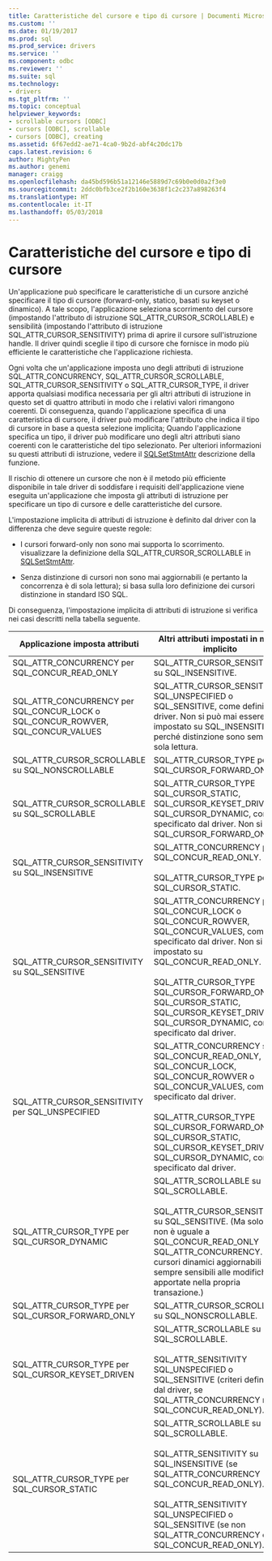 ```yaml
---
title: Caratteristiche del cursore e tipo di cursore | Documenti Microsoft
ms.custom: ''
ms.date: 01/19/2017
ms.prod: sql
ms.prod_service: drivers
ms.service: ''
ms.component: odbc
ms.reviewer: ''
ms.suite: sql
ms.technology:
- drivers
ms.tgt_pltfrm: ''
ms.topic: conceptual
helpviewer_keywords:
- scrollable cursors [ODBC]
- cursors [ODBC], scrollable
- cursors [ODBC], creating
ms.assetid: 6f67edd2-ae71-4ca0-9b2d-abf4c20dc17b
caps.latest.revision: 6
author: MightyPen
ms.author: genemi
manager: craigg
ms.openlocfilehash: da45bd596b51a12146e5889d7c69b0e0d0a2f3e0
ms.sourcegitcommit: 2ddc0bfb3ce2f2b160e3638f1c2c237a898263f4
ms.translationtype: HT
ms.contentlocale: it-IT
ms.lasthandoff: 05/03/2018
---
```

# <a name="cursor-characteristics-and-cursor-type"></a>Caratteristiche del cursore e tipo di cursore
Un'applicazione può specificare le caratteristiche di un cursore anziché specificare il tipo di cursore (forward-only, statico, basati su keyset o dinamico). A tale scopo, l'applicazione seleziona scorrimento del cursore (impostando l'attributo di istruzione SQL_ATTR_CURSOR_SCROLLABLE) e sensibilità (impostando l'attributo di istruzione SQL_ATTR_CURSOR_SENSITIVITY) prima di aprire il cursore sull'istruzione handle. Il driver quindi sceglie il tipo di cursore che fornisce in modo più efficiente le caratteristiche che l'applicazione richiesta.  
  
 Ogni volta che un'applicazione imposta uno degli attributi di istruzione SQL_ATTR_CONCURRENCY, SQL_ATTR_CURSOR_SCROLLABLE, SQL_ATTR_CURSOR_SENSITIVITY o SQL_ATTR_CURSOR_TYPE, il driver apporta qualsiasi modifica necessaria per gli altri attributi di istruzione in questo set di quattro attributi in modo che i relativi valori rimangono coerenti. Di conseguenza, quando l'applicazione specifica di una caratteristica di cursore, il driver può modificare l'attributo che indica il tipo di cursore in base a questa selezione implicita; Quando l'applicazione specifica un tipo, il driver può modificare uno degli altri attributi siano coerenti con le caratteristiche del tipo selezionato. Per ulteriori informazioni su questi attributi di istruzione, vedere il [SQLSetStmtAttr](../../../odbc/reference/syntax/sqlsetstmtattr-function.md) descrizione della funzione.  
  
 Il rischio di ottenere un cursore che non è il metodo più efficiente disponibile in tale driver di soddisfare i requisiti dell'applicazione viene eseguita un'applicazione che imposta gli attributi di istruzione per specificare un tipo di cursore e delle caratteristiche del cursore.  
  
 L'impostazione implicita di attributi di istruzione è definito dal driver con la differenza che deve seguire queste regole:  
  
-   I cursori forward-only non sono mai supporta lo scorrimento. visualizzare la definizione della SQL_ATTR_CURSOR_SCROLLABLE in [SQLSetStmtAttr](../../../odbc/reference/syntax/sqlsetstmtattr-function.md).  
  
-   Senza distinzione di cursori non sono mai aggiornabili (e pertanto la concorrenza è di sola lettura); si basa sulla loro definizione dei cursori distinzione in standard ISO SQL.  
  
 Di conseguenza, l'impostazione implicita di attributi di istruzione si verifica nei casi descritti nella tabella seguente.  
  
|Applicazione imposta attributi|Altri attributi impostati in modo implicito|  
|-----------------------------------|-------------------------------------|  
|SQL_ATTR_CONCURRENCY per SQL_CONCUR_READ_ONLY|SQL_ATTR_CURSOR_SENSITIVITY su SQL_INSENSITIVE.|  
|SQL_ATTR_CONCURRENCY per SQL_CONCUR_LOCK o SQL_CONCUR_ROWVER, SQL_CONCUR_VALUES|SQL_ATTR_CURSOR_SENSITIVITY SQL_UNSPECIFIED o SQL_SENSITIVE, come definito dal driver. Non si può mai essere impostato su SQL_INSENSITIVE, perché distinzione sono sempre di sola lettura.|  
|SQL_ATTR_CURSOR_SCROLLABLE su SQL_NONSCROLLABLE|SQL_ATTR_CURSOR_TYPE per SQL_CURSOR_FORWARD_ONLY|  
|SQL_ATTR_CURSOR_SCROLLABLE su SQL_SCROLLABLE|SQL_ATTR_CURSOR_TYPE SQL_CURSOR_STATIC, SQL_CURSOR_KEYSET_DRIVEN o SQL_CURSOR_DYNAMIC, come specificato dal driver. Non si è mai SQL_CURSOR_FORWARD_ONLY.|  
|SQL_ATTR_CURSOR_SENSITIVITY su SQL_INSENSITIVE|SQL_ATTR_CONCURRENCY per SQL_CONCUR_READ_ONLY.<br /><br /> SQL_ATTR_CURSOR_TYPE per SQL_CURSOR_STATIC.|  
|SQL_ATTR_CURSOR_SENSITIVITY su SQL_SENSITIVE|SQL_ATTR_CONCURRENCY per SQL_CONCUR_LOCK o SQL_CONCUR_ROWVER, SQL_CONCUR_VALUES, come specificato dal driver. Non si è mai impostato su SQL_CONCUR_READ_ONLY.<br /><br /> SQL_ATTR_CURSOR_TYPE SQL_CURSOR_FORWARD_ONLY, SQL_CURSOR_STATIC, SQL_CURSOR_KEYSET_DRIVEN o SQL_CURSOR_DYNAMIC, come specificato dal driver.|  
|SQL_ATTR_CURSOR_SENSITIVITY per SQL_UNSPECIFIED|SQL_ATTR_CONCURRENCY su SQL_CONCUR_READ_ONLY, SQL_CONCUR_LOCK, SQL_CONCUR_ROWVER o SQL_CONCUR_VALUES, come specificato dal driver.<br /><br /> SQL_ATTR_CURSOR_TYPE SQL_CURSOR_FORWARD_ONLY, SQL_CURSOR_STATIC, SQL_CURSOR_KEYSET_DRIVEN o SQL_CURSOR_DYNAMIC, come specificato dal driver.|  
|SQL_ATTR_CURSOR_TYPE per SQL_CURSOR_DYNAMIC|SQL_ATTR_SCROLLABLE su SQL_SCROLLABLE.<br /><br /> SQL_ATTR_CURSOR_SENSITIVITY su SQL_SENSITIVE. (Ma solo se non è uguale a SQL_CONCUR_READ_ONLY SQL_ATTR_CONCURRENCY. I cursori dinamici aggiornabili sono sempre sensibili alle modifiche apportate nella propria transazione.)|  
|SQL_ATTR_CURSOR_TYPE per SQL_CURSOR_FORWARD_ONLY|SQL_ATTR_CURSOR_SCROLLABLE su SQL_NONSCROLLABLE.|  
|SQL_ATTR_CURSOR_TYPE per SQL_CURSOR_KEYSET_DRIVEN|SQL_ATTR_SCROLLABLE su SQL_SCROLLABLE.<br /><br /> SQL_ATTR_SENSITIVITY SQL_UNSPECIFIED o SQL_SENSITIVE (criteri definito dal driver, se SQL_ATTR_CONCURRENCY non SQL_CONCUR_READ_ONLY).|  
|SQL_ATTR_CURSOR_TYPE per SQL_CURSOR_STATIC|SQL_ATTR_SCROLLABLE su SQL_SCROLLABLE.<br /><br /> SQL_ATTR_SENSITIVITY su SQL_INSENSITIVE (se SQL_ATTR_CONCURRENCY SQL_CONCUR_READ_ONLY).<br /><br /> SQL_ATTR_SENSITIVITY SQL_UNSPECIFIED o SQL_SENSITIVE (se non SQL_ATTR_CONCURRENCY è SQL_CONCUR_READ_ONLY).|
